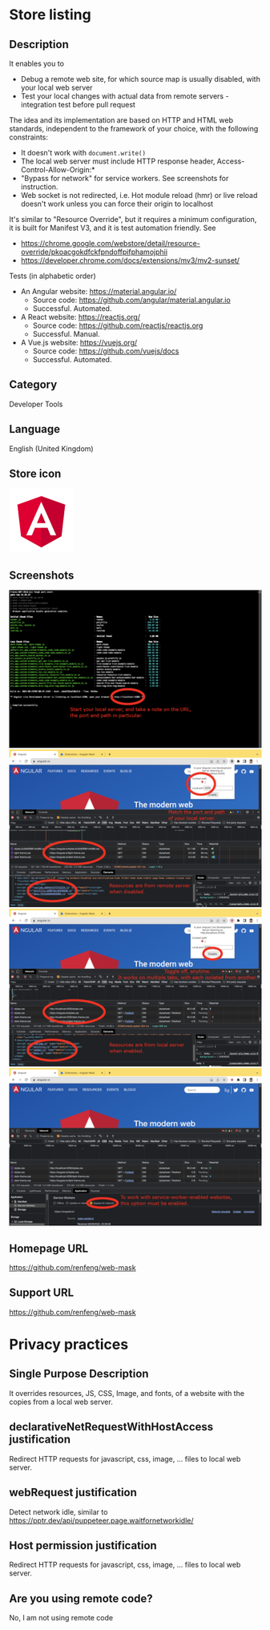 # Store listing

## Description

It enables you to

- Debug a remote web site, for which source map is usually disabled, with your local web server
- Test your local changes with actual data from remote servers - integration test before pull request

The idea and its implementation are based on HTTP and HTML web standards, independent to the framework of your choice,
with the following constraints:

- It doesn't work with `document.write()`
- The local web server must include HTTP response header, Access-Control-Allow-Origin:\*
- "Bypass for network" for service workers. See screenshots for instruction.
- Web socket is not redirected, i.e. Hot module reload (hmr) or live reload doesn't work unless you can force their origin to localhost

It's similar to "Resource Override", but it requires a minimum configuration, it is built for Manifest V3, and it is
test automation friendly. See

- https://chrome.google.com/webstore/detail/resource-override/pkoacgokdfckfpndoffpifphamojphii
- https://developer.chrome.com/docs/extensions/mv3/mv2-sunset/

Tests (in alphabetic order)

- An Angular website: https://material.angular.io/
  - Source code: https://github.com/angular/material.angular.io
  - Successful. Automated.
- A React website: https://reactjs.org/
  - Source code: https://github.com/reactjs/reactjs.org
  - Successful. Manual.
- A Vue.js website: https://vuejs.org/
  - Source code: https://github.com/vuejs/docs
  - Successful. Automated.

## Category

Developer Tools

## Language

English (United Kingdom)

## Store icon

![Angular logo 128x128](../src/vanilla/icon128.png)

## Screenshots

![Angular live development server 1280x800](1-angular-live-development-server.png)
![An Angular website 1280x800](2-disabled.png)
![Resources overridden 1280x800](3-enabled.png)
![Working with service worker enabled websites 1280x800](4-redirect-bypassing-service-worker.png)

## Homepage URL

https://github.com/renfeng/web-mask

## Support URL

https://github.com/renfeng/web-mask

# Privacy practices

## Single Purpose Description

It overrides resources, JS, CSS, Image, and fonts, of a website with the copies from a local web server.

## declarativeNetRequestWithHostAccess justification

Redirect HTTP requests for javascript, css, image, ... files to local web server.

## webRequest justification

Detect network idle, similar to https://pptr.dev/api/puppeteer.page.waitfornetworkidle/

## Host permission justification

Redirect HTTP requests for javascript, css, image, ... files to local web server.

## Are you using remote code?

No, I am not using remote code
